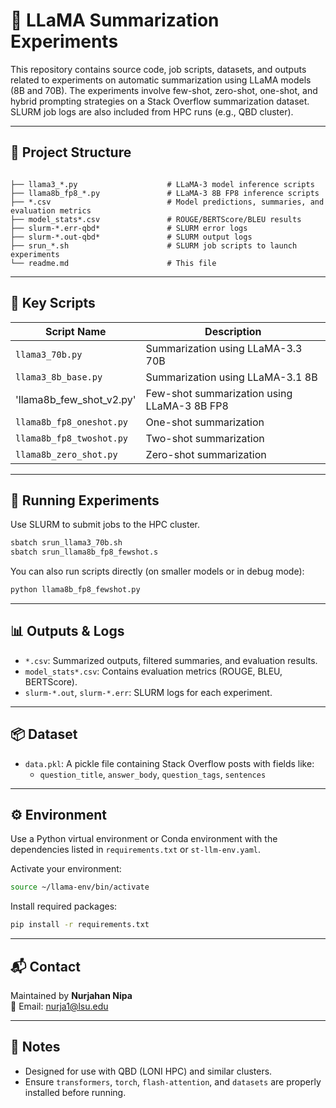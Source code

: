 # 🦙 LLaMA Summarization Experiments

This repository contains source code, job scripts, datasets, and outputs related to experiments on automatic summarization using LLaMA models (8B and 70B). The experiments involve few-shot, zero-shot, one-shot, and hybrid prompting strategies on a Stack Overflow summarization dataset. SLURM job logs are also included from HPC runs (e.g., QBD cluster).

---

## 📁 Project Structure

```

├── llama3_*.py                    # LLaMA-3 model inference scripts
├── llama8b_fp8_*.py               # LLaMA-3 8B FP8 inference scripts
├── *.csv                          # Model predictions, summaries, and evaluation metrics
├── model_stats*.csv               # ROUGE/BERTScore/BLEU results
├── slurm-*.err-qbd*               # SLURM error logs
├── slurm-*.out-qbd*               # SLURM output logs
├── srun_*.sh                      # SLURM job scripts to launch experiments
└── readme.md                      # This file
```

---

## 🧠 Key Scripts

| Script Name                     | Description                                 |
|--------------------------------|---------------------------------------------|
| `llama3_70b.py`                | Summarization using LLaMA-3.3 70B           |
| `llama3_8b_base.py`            | Summarization using LLaMA-3.1 8B            |
| 'llama8b_few_shot_v2.py'       | Few-shot summarization using LLaMA-3 8B FP8 |
| `llama8b_fp8_oneshot.py`       | One-shot summarization                     |
| `llama8b_fp8_twoshot.py`       | Two-shot summarization                     |
| `llama8b_zero_shot.py`         | Zero-shot summarization                    |


---

## 🧪 Running Experiments

Use SLURM to submit jobs to the HPC cluster.

```bash
sbatch srun_llama3_70b.sh
sbatch srun_llama8b_fp8_fewshot.s
```

You can also run scripts directly (on smaller models or in debug mode):

```bash
python llama8b_fp8_fewshot.py
```

---

## 📊 Outputs & Logs

- `*.csv`: Summarized outputs, filtered summaries, and evaluation results.
- `model_stats*.csv`: Contains evaluation metrics (ROUGE, BLEU, BERTScore).
- `slurm-*.out`, `slurm-*.err`: SLURM logs for each experiment.

---

## 📦 Dataset

- `data.pkl`: A pickle file containing Stack Overflow posts with fields like:
  - `question_title`, `answer_body`, `question_tags`, `sentences`

---

## ⚙️ Environment

Use a Python virtual environment or Conda environment with the dependencies listed in `requirements.txt` or `st-llm-env.yaml`.

Activate your environment:
```bash
source ~/llama-env/bin/activate
```

Install required packages:
```bash
pip install -r requirements.txt
```

---

## 📬 Contact

Maintained by **Nurjahan Nipa**  
📧 Email: [nurja1@lsu.edu](mailto:nurja1@lsu.edu)

---

## 📌 Notes

- Designed for use with QBD (LONI HPC) and similar clusters.
- Ensure `transformers`, `torch`, `flash-attention`, and `datasets` are properly installed before running.
